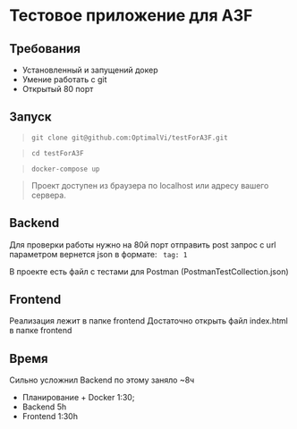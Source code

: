 # Тестовое приложение для A3F

## Требования
- Установленный и запущений докер
- Умение работать с git
- Открытый 80 порт

## Запуск
> `git clone git@github.com:OptimalVi/testForA3F.git`

> `cd testForA3F`

> `docker-compose up` 

> Проект доступен из браузера по localhost или адресу вашего сервера.

## Backend
Для проверки работы нужно на 80й порт отправить post запрос с url параметром
вернется json в формате: 
` tag: 1`

В проекте есть файл с тестами для Postman (PostmanTestCollection.json)

## Frontend
Реализация лежит в папке frontend
Достаточно открыть файл index.html в папке frontend

## Время 
Сильно усложнил Backend по этому заняло ~8ч
- Планирование + Docker 1:30;
- Backend 5h
- Frontend 1:30h